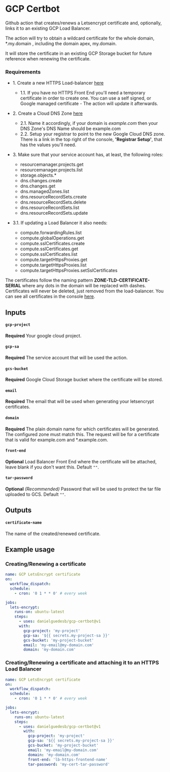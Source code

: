 # GCP Certbot

Github action that creates/renews a Letsencrypt certificate and, optionally, links it to an existing GCP Load Balancer.

The action will try to obtain a wildcard certificate for the whole domain, *.my.domain , including the domain apex, my.domain.

It will store the certificate in an existing GCP Storage bucket for future reference when renewing the certificate.  

### Requirements

* 1\. Create a new HTTPS Load-balancer [here](https://console.cloud.google.com/net-services/loadbalancing/loadBalancers/list)
   * 1\.1\. If you have no HTTPS Front End you'll need a temporary certificate in order to create one. You can use a self signed, or Google managed certificate - The action will update it afterwards.    
* 2\. Create a Cloud DNS Zone [here](https://console.cloud.google.com/net-services/dns)
  * 2\.1\. Name it accordingly, if your domain is _example.com_ then your DNS Zone's DNS Name should be example.com
  * 2\.2\. Setup your registrar to point to the new Google Cloud DNS zone. There is a link in the top right of the console, **'Registrar Setup'**, that has the values you'll need.   
* 3\. Make sure that your service account has, at least, the following roles:

  * resourcemanager.projects.get
  * resourcemanager.projects.list
  * storage.objects.*
  * dns.changes.create
  * dns.changes.get
  * dns.managedZones.list
  * dns.resourceRecordSets.create
  * dns.resourceRecordSets.delete
  * dns.resourceRecordSets.list
  * dns.resourceRecordSets.update

* 3\.1\. If updating a Load Balancer it also needs:

  * compute.forwardingRules.list
  * compute.globalOperations.get
  * compute.sslCertificates.create
  * compute.sslCertificates.get
  * compute.sslCertificates.list
  * compute.targetHttpsProxies.get
  * compute.targetHttpsProxies.list
  * compute.targetHttpsProxies.setSslCertificates

The certificates follow the naming pattern __ZONE-TLD-CERTIFICATE-SERIAL__ where any dots in the domain will be replaced with dashes.
Certificates will never be deleted, just removed from the load-balancer. You can see all certificates in the console [here](https://console.cloud.google.com/net-services/loadbalancing/advanced/sslCertificates/list).

## Inputs

#### `gcp-project`

**Required** Your google cloud project.

#### `gcp-sa`

**Required** The service account that will be used the action.

#### `gcs-bucket`

**Required** Google Cloud Storage bucket where the certificate will be stored.

#### `email`

**Required** The email that will be used when generating your letsencrypt certificates.

#### `domain`

**Required** The plain domain name for which certificates will be generated. The configured zone must match this. The request will be for a certificate that is valid for example.com and *.example.com.

#### `front-end`

**Optional** Load Balancer Front End where the certificate will be attached, leave blank if you don't want this. Default `""`.

#### `tar-password`

**Optional** _(Recommended)_ Password that will be used to protect the tar file uploaded to GCS. Default `""`.

## Outputs

#### `certificate-name`

The name of the created/renewed certificate.

## Example usage

### Creating/Renewing a certificate 

```yaml
name: GCP LetsEncrypt certificate
on:
  workflow_dispatch:
  schedule:
    - cron: '0 1 * * 0' # every week

jobs:
  lets-encrypt:
    runs-on: ubuntu-latest
    steps:
      - uses: danielguedesb/gcp-certbot@v1
      with:
        gcp-project: 'my-project'
        gcp-sa: '${{ secrets.my-project-sa }}'
        gcs-bucket: 'my-project-bucket'
        email: 'my-email@my-domain.com'
        domain: 'my-domain.com'
```
  
### Creating/Renewing a certificate and attaching it to an HTTPS Load Balancer

```yaml
name: GCP LetsEncrypt certificate
on:
  workflow_dispatch:
  schedule:
    - cron: '0 1 * * 0' # every week

jobs:
  lets-encrypt:
    runs-on: ubuntu-latest
    steps:
      - uses: danielguedesb/gcp-certbot@v1
        with:
          gcp-project: 'my-project'
          gcp-sa: '${{ secrets.my-project-sa }}'
          gcs-bucket: 'my-project-bucket'
          email: 'my-email@my-domain.com'
          domain: 'my-domain.com'
          front-end: 'lb-https-frontend-name'
          tar-password: 'my-cert-tar-password'
```

